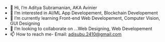 - 👋 Hi, I’m Aditya Subramanian, AKA Avinier
- 👀 I’m interested in AI/ML App Developement, Blockchain Developement
- 🌱 I’m currently learning Front-end Web Developement, Computer Vision, GUI Designing
- 💞️ I’m looking to collaborate on ...Web Designing, Web Developement
- 📫 How to reach me- Email: adisubu.2410@gmail.com

<!---
Avinier/Avinier is a ✨ special ✨ repository because its `README.md` (this file) appears on your GitHub profile.
You can click the Preview link to take a look at your changes.
--->
